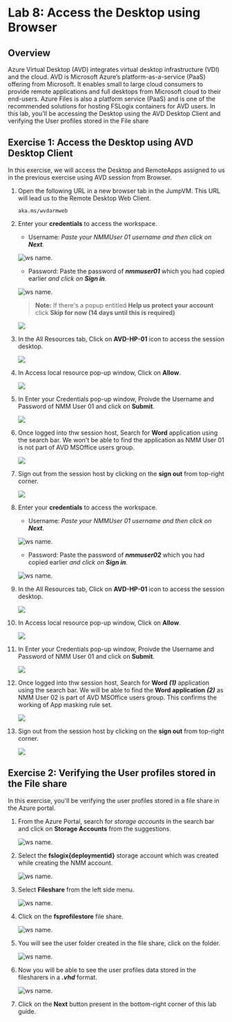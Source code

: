 # Lab 8: Access the Desktop using Browser

## Overview

Azure Virtual Desktop (AVD) integrates virtual desktop infrastructure (VDI) and the cloud. AVD is Microsoft Azure’s platform-as-a-service (PaaS) offering from Microsoft. It enables small to large cloud consumers to provide remote applications and full desktops from Microsoft cloud to their end-users. Azure Files is also a  platform service (PaaS) and is one of the recommended solutions for hosting FSLogix containers for AVD users. In this lab, you'll be accessing the Desktop using the AVD Desktop Client and verifying the User profiles stored in the File share

## Exercise 1: Access the Desktop using AVD Desktop Client

In this exercise, we will access the Desktop and RemoteApps assigned to us in the previous exercise using AVD session from Browser.

1. Open the following URL in a new browser tab in the JumpVM. This URL will lead us to the Remote Desktop Web Client.

   ``` 
   aka.ms/wvdarmweb 
   ``` 
   
1. Enter your **credentials** to access the workspace.

   - Username: *Paste your NMMUser 01 username* **<inject key="Nmm User 01" />** *and then click on **Next**.*
   
   ![ws name.](media/4s9.1.png)

   - Password: Paste the password of ***nmmuser01*** which you had copied earlier *and click on **Sign in**.*

   ![ws name.](media/410.1.png)
   
   >**Note:** If there's a popup entitled **Help us protect your account** click **Skip for now (14 days until this is required)**

   ![](media/4s11.png)
   
1. In the All Resources tab, Click on **AVD-HP-01** icon to access the session desktop.

   ![](media/ba1.png)
   
1. In Access local resource pop-up window, Click on **Allow**.

   ![](media/ba2.png)
   
1. In Enter your Credentials pop-up window, Proivde the Username and Password of NMM User 01 and click on **Submit**.

   ![](media/ba3.png)
   
1. Once logged into thw session host, Search for **Word** application using the search bar. We won't be able to find the application as NMM User 01 is not part of AVD MSOffice users group.

   ![](media/ba4.png)
   
1. Sign out from the session host by clicking on the **sign out** from top-right corner.

   ![](media/ba9.png)
   
1. Enter your **credentials** to access the workspace.

   - Username: *Paste your NMMUser 01 username* **<inject key="Nmm User 02" />** *and then click on **Next**.*
   
   ![ws name.](media/ba5.png)

   - Password: Paste the password of ***nmmuser02*** which you had copied earlier *and click on **Sign in**.*

   ![ws name.](media/ba6.png)
   
1. In the All Resources tab, Click on **AVD-HP-01** icon to access the session desktop.

   ![](media/ba1.png)
   
1. In Access local resource pop-up window, Click on **Allow**.

   ![](media/ba2.png)
   
1. In Enter your Credentials pop-up window, Proivde the Username and Password of NMM User 01 and click on **Submit**.

   ![](media/ba7.png)
   
1. Once logged into thw session host, Search for **Word** ***(1)*** application using the search bar. We will be able to find the **Word application** ***(2)*** as NMM User 02 is part of AVD MSOffice users group. This confirms the working of App masking rule set.

   ![](media/ba8.png)
   
1. Sign out from the session host by clicking on the **sign out** from top-right corner.

   ![](media/ba10.png)
   
## Exercise 2: Verifying the User profiles stored in the File share

In this exercise, you'll be verifying the user profiles stored in a file share in the Azure portal.

1. From the Azure Portal, search for *storage accounts* in the search bar and click on **Storage Accounts** from the suggestions.

   ![ws name.](media/4s17.png)
   
1. Select the **fslogix{deploymentid}** storage account which was created while creating the NMM account.

   ![ws name.](media/4s18.1.png)
   
1. Select **Fileshare** from the left side menu.

   ![ws name.](media/4s19.1.png)
   
1. Click on the **fsprofilestore** file share.

   ![ws name.](media/4s20.png)
   
1. You will see the user folder created in the file share, click on the folder.

   ![ws name.](media/4s21.png)
   
7. Now you will be able to see the user profiles data stored in the filesharers in a ***.vhd*** format.

   ![ws name.](media/4s22.png)
     
14. Click on the **Next** button present in the bottom-right corner of this lab guide. 
    
